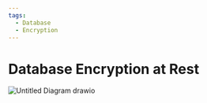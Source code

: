 ```yaml
---
tags:
  - Database
  - Encryption
---
```

# Database Encryption at Rest
![Untitled Diagram drawio](https://github.com/natindonesia/architect/assets/77704356/ba914add-f026-478b-a62d-60fd2fe17184)
